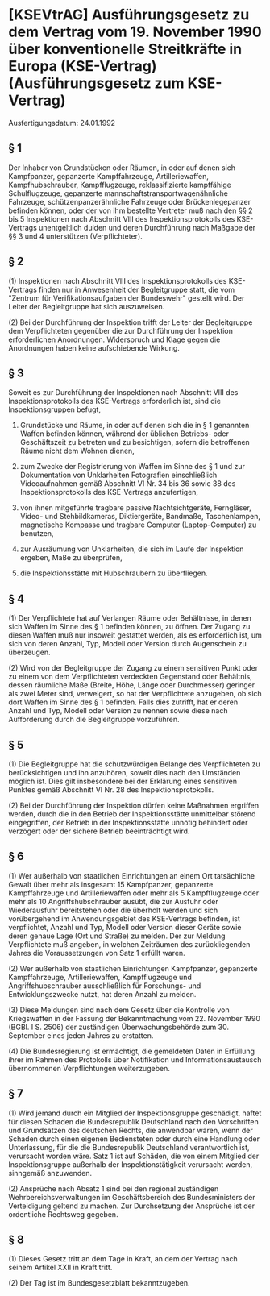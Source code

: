 # [KSEVtrAG] Ausführungsgesetz zu dem Vertrag vom 19. November 1990 über konventionelle Streitkräfte in Europa (KSE-Vertrag)  (Ausführungsgesetz zum KSE-Vertrag)

Ausfertigungsdatum: 24.01.1992

 

## § 1

Der Inhaber von Grundstücken oder Räumen, in oder auf denen sich Kampfpanzer, gepanzerte Kampffahrzeuge, Artilleriewaffen, Kampfhubschrauber, Kampfflugzeuge, reklassifizierte kampffähige Schulflugzeuge, gepanzerte mannschaftstransportwagenähnliche Fahrzeuge, schützenpanzerähnliche Fahrzeuge oder Brückenlegepanzer befinden können, oder der von ihm bestellte Vertreter muß nach den §§ 2 bis 5 Inspektionen nach Abschnitt VIII des Inspektionsprotokolls des KSE-Vertrags unentgeltlich dulden und deren Durchführung nach Maßgabe der §§ 3 und 4 unterstützen (Verpflichteter).


## § 2

(1) Inspektionen nach Abschnitt VIII des Inspektionsprotokolls des KSE-Vertrags finden nur in Anwesenheit der Begleitgruppe statt, die vom "Zentrum für Verifikationsaufgaben der Bundeswehr" gestellt wird. Der Leiter der Begleitgruppe hat sich auszuweisen.

(2) Bei der Durchführung der Inspektion trifft der Leiter der Begleitgruppe dem Verpflichteten gegenüber die zur Durchführung der Inspektion erforderlichen Anordnungen. Widerspruch und Klage gegen die Anordnungen haben keine aufschiebende Wirkung.


## § 3

Soweit es zur Durchführung der Inspektionen nach Abschnitt VIII des Inspektionsprotokolls des KSE-Vertrags erforderlich ist, sind die Inspektionsgruppen befugt,

1. Grundstücke und Räume, in oder auf denen sich die in § 1 genannten Waffen befinden können, während der üblichen Betriebs- oder Geschäftszeit zu betreten und zu besichtigen, sofern die betroffenen Räume nicht dem Wohnen dienen,

2. zum Zwecke der Registrierung von Waffen im Sinne des § 1 und zur Dokumentation von Unklarheiten Fotografien einschließlich Videoaufnahmen gemäß Abschnitt VI Nr. 34 bis 36 sowie 38 des Inspektionsprotokolls des KSE-Vertrags anzufertigen,

3. von ihnen mitgeführte tragbare passive Nachtsichtgeräte, Ferngläser, Video- und Stehbildkameras, Diktiergeräte, Bandmaße, Taschenlampen, magnetische Kompasse und tragbare Computer (Laptop-Computer) zu benutzen,

4. zur Ausräumung von Unklarheiten, die sich im Laufe der Inspektion ergeben, Maße zu überprüfen,

5. die Inspektionsstätte mit Hubschraubern zu überfliegen.


## § 4

(1) Der Verpflichtete hat auf Verlangen Räume oder Behältnisse, in denen sich Waffen im Sinne des § 1 befinden können, zu öffnen. Der Zugang zu diesen Waffen muß nur insoweit gestattet werden, als es erforderlich ist, um sich von deren Anzahl, Typ, Modell oder Version durch Augenschein zu überzeugen.

(2) Wird von der Begleitgruppe der Zugang zu einem sensitiven Punkt oder zu einem von dem Verpflichteten verdeckten Gegenstand oder Behältnis, dessen räumliche Maße (Breite, Höhe, Länge oder Durchmesser) geringer als zwei Meter sind, verweigert, so hat der Verpflichtete anzugeben, ob sich dort Waffen im Sinne des § 1 befinden. Falls dies zutrifft, hat er deren Anzahl und Typ, Modell oder Version zu nennen sowie diese nach Aufforderung durch die Begleitgruppe vorzuführen.


## § 5

(1) Die Begleitgruppe hat die schutzwürdigen Belange des Verpflichteten zu berücksichtigen und ihn anzuhören, soweit dies nach den Umständen möglich ist. Dies gilt insbesondere bei der Erklärung eines sensitiven Punktes gemäß Abschnitt VI Nr. 28 des Inspektionsprotokolls.

(2) Bei der Durchführung der Inspektion dürfen keine Maßnahmen ergriffen werden, durch die in den Betrieb der Inspektionsstätte unmittelbar störend eingegriffen, der Betrieb in der Inspektionsstätte unnötig behindert oder verzögert oder der sichere Betrieb beeinträchtigt wird.


## § 6

(1) Wer außerhalb von staatlichen Einrichtungen an einem Ort tatsächliche Gewalt über mehr als insgesamt 15 Kampfpanzer, gepanzerte Kampffahrzeuge und Artilleriewaffen oder mehr als 5 Kampfflugzeuge oder mehr als 10 Angriffshubschrauber ausübt, die zur Ausfuhr oder Wiederausfuhr bereitstehen oder die überholt werden und sich vorübergehend im Anwendungsgebiet des KSE-Vertrags befinden, ist verpflichtet, Anzahl und Typ, Modell oder Version dieser Geräte sowie deren genaue Lage (Ort und Straße) zu melden. Der zur Meldung Verpflichtete muß angeben, in welchen Zeiträumen des zurückliegenden Jahres die Voraussetzungen von Satz 1 erfüllt waren.

(2) Wer außerhalb von staatlichen Einrichtungen Kampfpanzer, gepanzerte Kampffahrzeuge, Artilleriewaffen, Kampfflugzeuge und Angriffshubschrauber ausschließlich für Forschungs- und Entwicklungszwecke nutzt, hat deren Anzahl zu melden.

(3) Diese Meldungen sind nach dem Gesetz über die Kontrolle von Kriegswaffen in der Fassung der Bekanntmachung vom 22. November 1990 (BGBl. I S. 2506) der zuständigen Überwachungsbehörde zum 30. September eines jeden Jahres zu erstatten.

(4) Die Bundesregierung ist ermächtigt, die gemeldeten Daten in Erfüllung ihrer im Rahmen des Protokolls über Notifikation und Informationsaustausch übernommenen Verpflichtungen weiterzugeben.


## § 7

(1) Wird jemand durch ein Mitglied der Inspektionsgruppe geschädigt, haftet für diesen Schaden die Bundesrepublik Deutschland nach den Vorschriften und Grundsätzen des deutschen Rechts, die anwendbar wären, wenn der Schaden durch einen eigenen Bediensteten oder durch eine Handlung oder Unterlassung, für die die Bundesrepublik Deutschland verantwortlich ist, verursacht worden wäre. Satz 1 ist auf Schäden, die von einem Mitglied der Inspektionsgruppe außerhalb der Inspektionstätigkeit verursacht werden, sinngemäß anzuwenden.

(2) Ansprüche nach Absatz 1 sind bei den regional zuständigen Wehrbereichsverwaltungen im Geschäftsbereich des Bundesministers der Verteidigung geltend zu machen. Zur Durchsetzung der Ansprüche ist der ordentliche Rechtsweg gegeben.


## § 8

(1) Dieses Gesetz tritt an dem Tage in Kraft, an dem der Vertrag nach seinem Artikel XXII in Kraft tritt.

(2) Der Tag ist im Bundesgesetzblatt bekanntzugeben.
